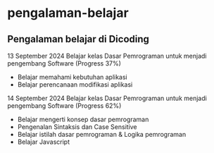 # pengalaman-belajar

Pengalaman belajar di Dicoding
--
13 September 2024
Belajar kelas Dasar Pemrograman untuk menjadi pengembang Software (Progress 37%)
- Belajar memahami kebutuhan aplikasi
- Belajar perencanaan modifikasi aplikasi<br>

14 September 2024
Belajar kelas Dasar Pemrograman untuk menjadi pengembang Software (Progress 62%)
- Belajar mengerti konsep dasar pemrograman
- Pengenalan Sintaksis dan Case Sensitive
- Belajar istilah dasar pemrograman & Logika pemrograman
- Belajar Javascript
